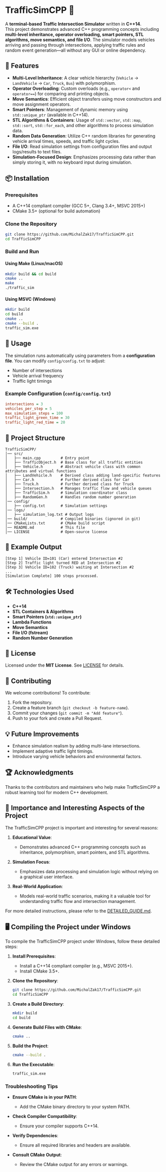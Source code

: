 # TrafficSimCPP 🚦

A **terminal-based Traffic Intersection Simulator** written in **C++14**.  
This project demonstrates advanced C++ programming concepts including **multi-level inheritance, operator overloading, smart pointers, STL algorithms, move semantics, and file I/O**. The simulator models vehicles arriving and passing through intersections, applying traffic rules and random event generation—all without any GUI or online dependency.

## 🚀 Features

- **Multi-Level Inheritance**: A clear vehicle hierarchy (`Vehicle` → `LandVehicle` → `Car`, `Truck`, `Bus`) with polymorphism.
- **Operator Overloading**: Custom overloads (e.g., `operator<` and `operator==`) for comparing and printing objects.
- **Move Semantics**: Efficient object transfers using move constructors and move assignment operators.
- **Smart Pointers**: Management of dynamic memory using `std::unique_ptr` (available in C++14).
- **STL Algorithms & Containers**: Usage of `std::vector`, `std::map`, `std::sort`, `std::for_each`, and other algorithms to process simulation data.
- **Random Data Generation**: Utilize C++ random libraries for generating vehicle arrival times, speeds, and traffic light cycles.
- **File I/O**: Read simulation settings from configuration files and output logs/results to text files.
- **Simulation-Focused Design**: Emphasizes processing data rather than simply storing it, with no keyboard input during simulation.

## 📦 Installation

### Prerequisites
- A C++14 compliant compiler (GCC 5+, Clang 3.4+, MSVC 2015+)
- CMake 3.5+ (optional for build automation)

### Clone the Repository
```sh
git clone https://github.com/MichalZak17/TrafficSimCPP.git
cd TrafficSimCPP
```

### Build and Run
#### Using Make (Linux/macOS)
```sh
mkdir build && cd build
cmake ..
make
./traffic_sim
```

#### Using MSVC (Windows)
```sh
mkdir build
cd build
cmake ..
cmake --build .
traffic_sim.exe
```

## 📖 Usage

The simulation runs automatically using parameters from a **configuration file**. You can modify `config/config.txt` to adjust:
- Number of intersections
- Vehicle arrival frequency
- Traffic light timings

### Example Configuration (`config/config.txt`)
```ini
intersections = 3
vehicles_per_step = 5
max_simulation_steps = 100
traffic_light_green_time = 30
traffic_light_red_time = 20
```

## 🔧 Project Structure
```
TrafficSimCPP/
│── src/
│   ├── main.cpp         # Entry point
│   ├── TrafficObject.h  # Base class for all traffic entities
│   ├── Vehicle.h        # Abstract vehicle class with common attributes and virtual functions
│   ├── LandVehicle.h    # Derived class adding land-specific features
│   ├── Car.h            # Further derived class for Car
│   ├── Truck.h          # Further derived class for Truck
│   ├── Intersection.h   # Manages traffic flow and vehicle queues
│   ├── TrafficSim.h     # Simulation coordinator class
│   ├── RandomGen.h      # Handles random number generation
│── config/
│   ├── config.txt       # Simulation settings
│── logs/
│   ├── simulation_log.txt # Output logs
│── build/               # Compiled binaries (ignored in git)
│── CMakeLists.txt       # CMake build script
│── README.md            # This file
│── LICENSE              # Open-source license
```

## 🎯 Example Output

```
[Step 1] Vehicle ID=101 (Car) entered Intersection #2
[Step 2] Traffic light turned RED at Intersection #2
[Step 3] Vehicle ID=102 (Truck) waiting at Intersection #2
...
[Simulation Complete] 100 steps processed.
```

## 🛠️ Technologies Used

- **C++14**
- **STL Containers & Algorithms**
- **Smart Pointers (`std::unique_ptr`)**
- **Lambda Functions**
- **Move Semantics**
- **File I/O (fstream)**
- **Random Number Generation**

## 📜 License

Licensed under the **MIT License**. See [LICENSE](LICENSE) for details.

## 🤝 Contributing

We welcome contributions! To contribute:
1. Fork the repository.
2. Create a feature branch (`git checkout -b feature-name`).
3. Commit your changes (`git commit -m "Add feature"`).
4. Push to your fork and create a Pull Request.

## 💡 Future Improvements
- Enhance simulation realism by adding multi-lane intersections.
- Implement adaptive traffic light timings.
- Introduce varying vehicle behaviors and environmental factors.

## 🏆 Acknowledgments

Thanks to the contributors and maintainers who help make TrafficSimCPP a robust learning tool for modern C++ development.

## 🌟 Importance and Interesting Aspects of the Project

The TrafficSimCPP project is important and interesting for several reasons:

1. **Educational Value**:
   - Demonstrates advanced C++ programming concepts such as inheritance, polymorphism, smart pointers, and STL algorithms.

2. **Simulation Focus**:
   - Emphasizes data processing and simulation logic without relying on a graphical user interface.

3. **Real-World Application**:
   - Models real-world traffic scenarios, making it a valuable tool for understanding traffic flow and intersection management.

For more detailed instructions, please refer to the [DETAILED_GUIDE.md](DETAILED_GUIDE.md).

## 🖥️ Compiling the Project under Windows

To compile the TrafficSimCPP project under Windows, follow these detailed steps:

1. **Install Prerequisites**:
   - Install a C++14 compliant compiler (e.g., MSVC 2015+).
   - Install CMake 3.5+.

2. **Clone the Repository**:
   ```sh
   git clone https://github.com/MichalZak17/TrafficSimCPP.git
   cd TrafficSimCPP
   ```

3. **Create a Build Directory**:
   ```sh
   mkdir build
   cd build
   ```

4. **Generate Build Files with CMake**:
   ```sh
   cmake ..
   ```

5. **Build the Project**:
   ```sh
   cmake --build .
   ```

6. **Run the Executable**:
   ```sh
   traffic_sim.exe
   ```

### Troubleshooting Tips

- **Ensure CMake is in your PATH**:
  - Add the CMake binary directory to your system PATH.

- **Check Compiler Compatibility**:
  - Ensure your compiler supports C++14.

- **Verify Dependencies**:
  - Ensure all required libraries and headers are available.

- **Consult CMake Output**:
  - Review the CMake output for any errors or warnings.
